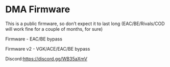 # DMA Firmware
This is a public firmware, so don’t expect it to last long (EAC/BE/Rivals/COD will work fine for a couple of months, for sure) 

Firmware - EAC/BE bypass

Firmware v2 - VGK/ACE/EAC/BE bypass

Discord:https://discord.gg/WB35aXmV
